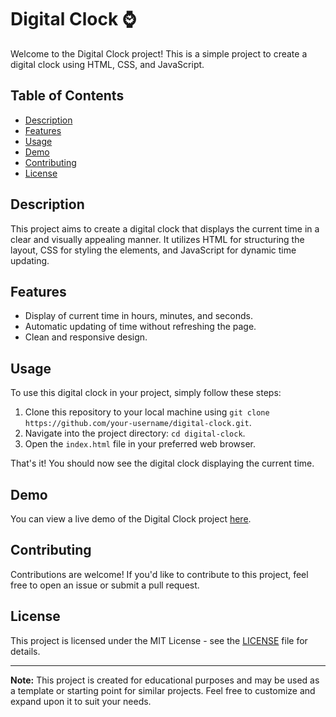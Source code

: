 # Digital Clock ⌚

Welcome to the Digital Clock project! This is a simple project to create a digital clock using HTML, CSS, and JavaScript.

## Table of Contents

- [Description](#description)
- [Features](#features)
- [Usage](#usage)
- [Demo](#demo)
- [Contributing](#contributing)
- [License](#license)

## Description

This project aims to create a digital clock that displays the current time in a clear and visually appealing manner. It utilizes HTML for structuring the layout, CSS for styling the elements, and JavaScript for dynamic time updating.

## Features

- Display of current time in hours, minutes, and seconds.
- Automatic updating of time without refreshing the page.
- Clean and responsive design.

## Usage

To use this digital clock in your project, simply follow these steps:

1. Clone this repository to your local machine using `git clone https://github.com/your-username/digital-clock.git`.
2. Navigate into the project directory: `cd digital-clock`.
3. Open the `index.html` file in your preferred web browser.

That's it! You should now see the digital clock displaying the current time.

## Demo

You can view a live demo of the Digital Clock project [here](https://your-username.github.io/digital-clock).

## Contributing

Contributions are welcome! If you'd like to contribute to this project, feel free to open an issue or submit a pull request.

## License

This project is licensed under the MIT License - see the [LICENSE](LICENSE) file for details.

---

**Note:** This project is created for educational purposes and may be used as a template or starting point for similar projects. Feel free to customize and expand upon it to suit your needs.
